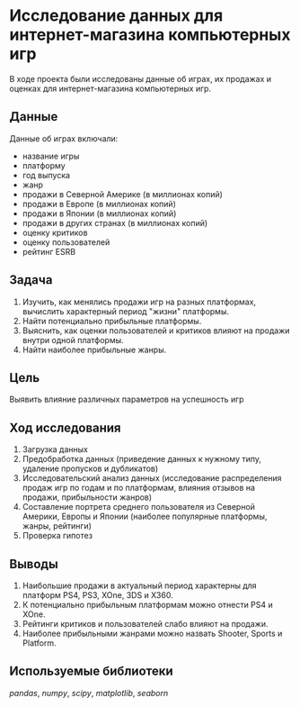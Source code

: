 # Исследование данных для интернет-магазина компьютерных игр

В ходе проекта были исследованы данные об играх, их продажах и оценках для интернет-магазина компьютерных игр.

## Данные

Данные об играх включали:
- название игры
- платформу
- год выпуска
- жанр
- продажи в Северной Америке (в миллионах копий)
- продажи в Европе (в миллионах копий)
- продажи в Японии (в миллионах копий)
- продажи в других странах (в миллионах копий)
- оценку критиков
- оценку пользователей
- рейтинг ESRB

## Задача

1. Изучить, как менялись продажи игр на разных платформах, вычислить характерный период "жизни" платформы.
2. Найти потенциально прибыльные платформы.
3. Выяснить, как оценки пользователей и критиков влияют на продажи внутри одной платформы.
4. Найти наиболее прибыльные жанры.

## Цель

Выявить влияние различных параметров на успешность игр

## Ход исследования

1. Загрузка данных
2. Предобработка данных (приведение данных к нужному типу, удаление пропусков и дубликатов)
3. Исследовательский анализ данных (исследование распределения продаж игр по годам и по платформам, влияния отзывов на продажи, прибыльности жанров)
4. Составление портрета среднего пользователя из Северной Америки, Европы и Японии (наиболее популярные платформы, жанры, рейтинги)
5. Проверка гипотез

## Выводы

1. Наибольшие продажи в актуальный период характерны для платформ PS4, PS3, XOne, 3DS и X360.
2. К потенциально прибыльным платформам можно отнести PS4 и XOne.
3. Рейтинги критиков и пользователей слабо влияют на продажи.
4. Наиболее прибыльными жанрами можно назвать Shooter, Sports и Platform.

## Используемые библиотеки
*pandas*, *numpy*, *scipy*, *matplotlib*, *seaborn*
